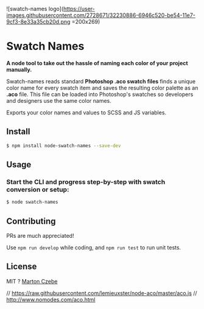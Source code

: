 
![swatch-names logo](https://user-images.githubusercontent.com/2728671/32230886-6946c520-be54-11e7-9cf3-8e33a35cb20d.png =200x269)

# Swatch Names

**A node tool to take out the hassle of naming each color of your project manually.**

Swatch-names reads standard **Photoshop .aco swatch files** finds a unique color name for every swatch item and saves the resulting color palette as an **.aco** file. This file can be loaded into Photoshop's swatches so developers and designers use the same color names.

Exports your color names and values to SCSS and JS variables.

## Install

```sh
$ npm install node-swatch-names --save-dev
```

## Usage

### Start the CLI and progress step-by-step with swatch conversion or setup:

```sh
$ node swatch-names
```

## Contributing

PRs are much appreciated!

Use `npm run develop` while coding,
and `npm run test` to run unit tests.

## License

MIT ? [Marton Czebe](https://github.com/czebe)

// https://raw.githubusercontent.com/lemieuxster/node-aco/master/aco.js
// http://www.nomodes.com/aco.html
